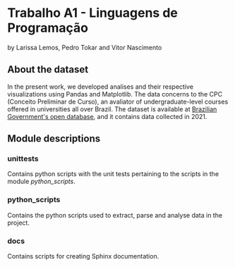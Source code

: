 # Trabalho A1 - Linguagens de Programação

by Larissa Lemos, Pedro Tokar and Vitor Nascimento

## About the dataset

In the present work, we developed analises and their respective visualizations using Pandas and Matplotlib. The data concerns to the CPC (Conceito Preliminar de Curso), an avaliator of undergraduate-level courses offered in universities all over Brazil. 
The dataset is available at [Brazilian Government's open database](https://dados.gov.br/dados/conjuntos-dados/inep-indice-geral-de-cursos-avaliados-da-instituicao-igc), and it contains data collected in 2021.

## Module descriptions

### unittests

Contains python scripts with the unit tests pertaining to the scripts in the module *python_scripts*.

### python_scripts

Contains the python scripts used to extract, parse and analyse data in the project.

### docs

Contains scripts for creating Sphinx documentation.
